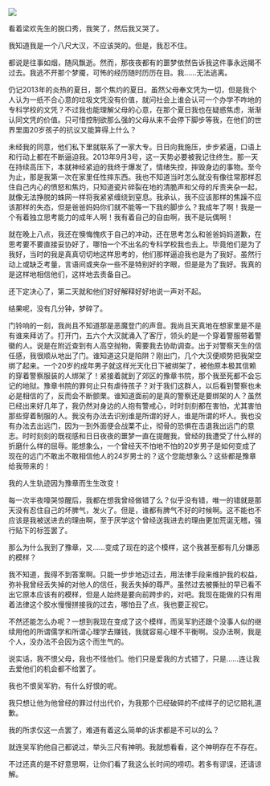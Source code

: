 <p><img src="https://github.com/ZjzMisaka/iaders/img/2019/06/1a48b-006ZS9IHly1flql6csry1j318g0qo0yv.jpg" /></p>
<p>​​看着梁欢先生的脱口秀，我笑了，然后我又哭了。</p>
<p>我知道我是一个八尺大汉，不应该哭的。但是，我忍不住。</p>
<p>都说是往事如烟，随风飘逝。然而，那夜夜都有的噩梦依然告诉我这件事永远揭不过去。我逃不开那个梦魇，可怖的经历随时历历在目。我……无法逃离。</p>
<p><span id="more-2431"></span></p>
<p>仍记2013年的炎热的夏日，那个焦灼的夏日。虽然父母奉文凭为一切，但是我个人认为一纸不合心意的垃圾文凭没有价值，就问社会上谁会认可一个办学不咋地的专科学校的文凭？不过我也能理解父母的心意，在那个夏日我也在疑惑焦虑，渐渐认同文凭的价值。只可惜控制欲那么强的父母从来不会停下脚步等我，在他们的世界里面20岁孩子的抗议又能算得上什么？</p>
<p>未经我的同意，他们私下里就联系了一家大专。日日向我施压，步步紧逼，口语上和行动上都在不断逼迫我。2013年9月3号，这一天势必要被我记住终生。那一天在持续高压下，本就神经紧迫的我终于爆发了，情绪失控，摔毁身边的事物。至今为止，那是我第一次在家里任性摔东西。我也不知道当时怎么就没有像往常那样忍住自己内心的愤怒和焦灼，只知道瓷片碎裂在地的清脆声和父母的斥责夹杂一起，就像无法挣脱的蛛网一样将我紧紧缠绕到窒息。我承认，我不应该那样的焦躁不应该那样的失态，但是爸爸妈妈你们就不能等一下我的脚步么？我成年了啊！我是一个有着独立思考能力的成年人啊！我有着自己的自由啊，我不是玩偶啊！</p>
<p>就在晚上八点，我还在懊悔愧疚于自己的冲动，还在思考怎么和爸爸妈妈道歉，在思考要不要直接妥协好了，哪怕一个不出名的专科学校我也去上。毕竟他们是为了我好，当时的我是真真切切地这样思考的，他们那样逼迫我也是为了我好。虽然行动上或缺乏考量，言语间或夹杂一些不是特别好的字眼，但是是为了我好。我真的是这样地相信他们，这样地去责备自己。</p>
<p>还下定决心了，第二天就和他们好好解释好好地说一声对不起。</p>
<p>结果呢，没有几分钟，梦碎了。</p>
<p>门铃响的一刻，我尚且不知道那是恶魔登门的声音。我尚且天真地在想家里是不是有谁来拜访了。打开门，五六个大汉就涌入了客厅，领头的是一个穿着警服带着警徽的人。说是在附近查到有人高空抛物，需要我去协助调查。出于对警察天生的信任感，我很顺从地出了门。谁知道这只是陷阱？刚出门，几个大汉便顺势把我架空绑了起来。一个20岁的成年男子就这样光天化日下被绑架了，被他原本极其信赖的穿着警察服装的人绑架了！紧接着就到了郊区的豫章书院，那个我至死都不会忘记的地狱。豫章书院的罪何止只有虐待孩子？对于我们这群人，以后看到警察也未必是相信的了，反而会不断颤栗。谁知道面前的是真的警察还是要绑架的人？虽然已经出来好几年了，我仍然对身边的人抱有警戒心，时时刻刻都在害怕，尤其害怕那些穿着制服的人。我没有办法去识别谁是所谓的好人，谁是所谓的坏人。我也没有办法去出远门，因为一到外面便会战栗不止，彻骨的恐惧在击退我出远门的意志。时时刻刻的既视感和日日夜夜的噩梦一直在提醒我，曾经的我遭受了什么样的折磨什么样的屈辱。能想象么，一个曾经天不怕地不怕的20岁男子是如何变成了现在的远门不敢出不敢相信他人的24岁男士的？这个您能想象么？这些都是豫章给我带来的！</p>
<p>我的人生轨迹因为豫章而生生改变！</p>
<p>每一次半夜嚎哭惊醒后，我都在想我曾经做错了么？似乎没有错，唯一的错就是那天没有忍住自己的坏脾气，发火了。但是，谁都有脾气不好的时候啊。这不能也不应该是我被送进去的理由啊，至于厌学这个曾经送我进去的理由更加荒诞无稽，强行贴下的标签罢了。</p>
<p>那么为什么我到了豫章，又……变成了现在的这个模样，这个我甚至都有几分嫌恶的模样？</p>
<p>我不知道，我得不到答案啊。只能一步步地迈过去，用法律手段来维护我的权益，弥补我曾经丢失掉的对他人的信任，我丢失掉的尊严。虽然过去被撕扯的早已看不出它原本应该有的模样，但是人始终是要向前跨步的，对吧。我现在能做的只有用着法律这个胶水慢慢拼接我的过去，哪怕丑了点，我也要正视它。</p>
<p>不然还能怎么办呢？一想到我现在变成了这个模样，而吴军豹还跟个没事人似的继续用他的所谓儒学和所谓心理学去赚钱，我就容易心理不平衡啊。没办法啊，我是个人，没办法不会因为这个而生气的。</p>
<p>说实话，我不恨父母，我也不怪他们。他们只是爱我的方式错了，只是……连让我去爱他们的机会都不给罢了。</p>
<p>我也不恨吴军豹，有什么好恨的呢。</p>
<p>我只想让他为他曾经的罪过付出代价，为我那个已经破碎的不成样子的记忆赔礼道歉。</p>
<p>我的所求仅这一点罢了，难道有着这么简单的诉求都是不可以的么？</p>
<p>就连吴军豹他自己都说过，举头三尺有神明。我就想看看，这个神明存在不存在。</p>
<p>不过还真的是不好意思啊，让你们看了我这么长时间的唠叨。若多有谬误，还请谅解。​​​​</p>